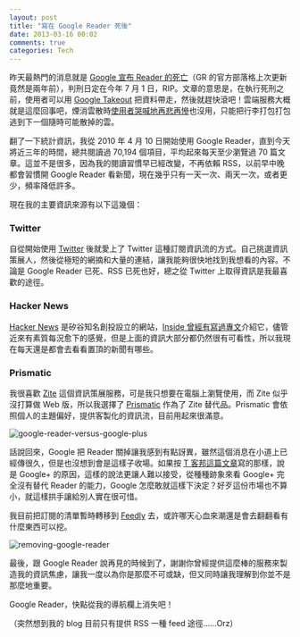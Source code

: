 ```yaml
---
layout: post
title: "寫在 Google Reader 死後"
date: 2013-03-16 00:02
comments: true
categories: Tech
---
```

昨天最熱門的消息就是 [Google 宣布 Reader 的死亡][powering-down-google-reader]（GR 的官方部落格上次更新竟然是兩年前），判刑日定在今年 7 月 1 日，RIP。文章的意思是，在執行死刑之前，使用者可以用 [Google Takeout][google-takeout] 把資料帶走，然後就趕快滾吧！雲端服務大概就是這麼回事吧，煙消雲散時[使用者哭喊地再悲再慘][google-reader-shutting-down-hacker-news]也沒用，只能把行李打包打包逃到下一個隨時可能散掉的雲。

翻了一下統計資訊，我從 2010 年 4 月 10 日開始使用 Google Reader，直到今天將近三年的時間，總共閱讀過 70,194 個項目，平均起來每天至少瀏覽過 70 篇文章。這並不是很多，因為我的閱讀習慣早已經改變，不再依賴 RSS，以前早中晚都會習慣開 Google Reader 看新聞，現在幾乎只有一天一次、兩天一次，或者更少，頻率降低許多。

現在我的主要資訊來源有以下這幾個：

<!-- more -->

### Twitter

自從開始使用 [Twitter][twitter-com] 後就愛上了 Twitter 這種訂閱資訊流的方式。自己挑選資訊策展人，然後從極短的網摘和大量的連結，讓我能夠很快地找到我想看的內容。不論是 Google Reader 已死、RSS 已死也好，總之從 Twitter 上取得資訊是我最喜歡的途徑。

### Hacker News

[Hacker News][hacker-news] 是矽谷知名創投設立的網站，[Inside 曾經有寫過專文][what-you-should-subscribe-hacker-news-provided-by-y-combinator]介紹它，儘管近來有素質每況愈下的感覺，但是上面的資訊大部分都仍然很有可看性，所以我現在每天還是都會去看看置頂的新聞有哪些。

### Prismatic

我很喜歡 [Zite] 這個資訊策展服務，可是我只想要在電腦上瀏覽使用，而 Zite 似乎沒打算做 Web 版，所以我選擇了 [Prismatic][getprismatic] 作為了 Zite 替代品。Prismatic 會依照個人的主題偏好，提供客製化的資訊流，目前用起來很滿意。

![google-reader-versus-google-plus](http://lh3.googleusercontent.com/--vfXlScj0-s/UUNEW_s885I/AAAAAAAAF7A/cesErfD2F-k/s686/google-reader-versus-google-plus.jpg)

話說回來，Google 把 Reader 關掉讓我感到有點訝異，雖然這個消息在小道上已經傳很久，但是也沒想到會是這樣子收場。如果按 [T 客邦這篇文章][former-product-manager-brian-shih-explains-why-google-reader-to-step-down-everything-is-google]寫的那樣，說是 Google+ 的原因，這樣的說法更讓人難以接受，從種種跡象來看 Google+ 完全沒有替代 Reader 的能力，Google 怎麼敢就這樣下決定？好歹這份市場也不算小，就這樣拱手讓給別人實在很可惜。

我目前把訂閱的清單暫時轉移到 [Feedly][feedly-google-reader] 去，或許哪天心血來潮還是會去翻翻看有什麼東西可以挖。

![removing-google-reader](http://lh4.googleusercontent.com/-nCh6xqkpDYQ/UUMzsAes5NI/AAAAAAAAF6s/uTRxBGGa4JU/s578/removing-google-reader.png)

最後，跟 Google Reader 說再見的時候到了，謝謝你曾經提供這麼棒的服務來製造我的資訊焦慮，讓我一度以為你是那麼不可或缺，但又同時讓我理解到你並不是那麼地重要。

Google Reader，快點從我的導航欄上消失吧！

（突然想到我的 blog 目前只有提供 RSS 一種 feed 途徑……Orz）

[powering-down-google-reader]: http://googlereader.blogspot.tw/2013/03/powering-down-google-reader.html
[google-takeout]: https://www.google.com/takeout/?pli=1#custom:reader
[google-reader-shutting-down-hacker-news]: https://news.ycombinator.com/item?id=5371725
[twitter-app]: https://itunes.apple.com/tw/app/twitter/id409789998?l=zh&mt=12
[twitter-com]: https://twitter.com/
[what-you-should-subscribe-hacker-news-provided-by-y-combinator]: http://www.inside.com.tw/2011/02/15/what-you-should-subscribe-hacker-news-provided-by-y-combinator
[hacker-news]: http://news.ycombinator.com/
[getprismatic]: http://getprismatic.com/
[zite]: http://www.zite.com/
[former-product-manager-brian-shih-explains-why-google-reader-to-step-down-everything-is-google]: http://www.techbang.com/posts/12585-former-product-manager-brian-shih-explains-why-google-reader-to-step-down-everything-is-google
[feedly-google-reader]: http://blog.feedly.com/2013/03/14/google-reader/